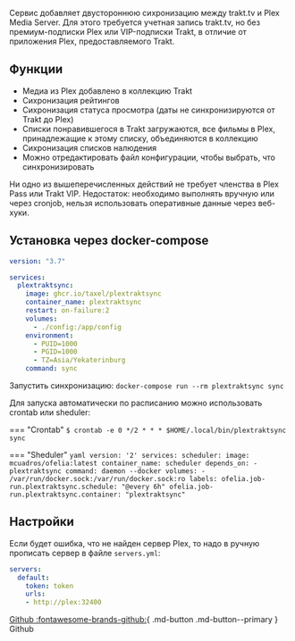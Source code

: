 Сервис добавляет двустороннюю сихронизацию между trakt.tv и Plex Media Server. Для этого требуется учетная запись trakt.tv, но без премиум-подписки Plex или VIP-подписки Trakt, в отличие от приложения Plex, предоставляемого Trakt.

## Функции
- Медиа из Plex добавлено в коллекцию Trakt
- Сихронизация рейтингов
- Сихронизация статуса просмотра (даты не синхронизируются от Trakt до Plex)
- Списки понравившегося в Trakt загружаются, все фильмы в Plex, принадлежащие к этому списку, объединяются в коллекцию
- Сихронизация списков налюдения
- Можно отредактировать файл конфигурации, чтобы выбрать, что синхронизировать

Ни одно из вышеперечисленных действий не требует членства в Plex Pass или Trakt VIP. Недостаток: необходимо выполнять вручную или через cronjob, нельзя использовать оперативные данные через веб-хуки.

## Установка через docker-compose

```yaml
version: "3.7"

services:
  plextraktsync:
    image: ghcr.io/taxel/plextraktsync
    container_name: plextraktsync
    restart: on-failure:2
    volumes:
      - ./config:/app/config
    environment:
      - PUID=1000
      - PGID=1000
      - TZ=Asia/Yekaterinburg
    command: sync
```

Запустить синхронизацию: `docker-compose run --rm plextraktsync sync`

Для запуска автоматически по расписанию можно использовать crontab или sheduler:

=== "Crontab"
    ```
    $ crontab -e
    0 */2 * * * $HOME/.local/bin/plextraktsync sync
    ```
    
=== "Sheduler"
    ```yaml
    version: '2'
    services:
      scheduler:
        image: mcuadros/ofelia:latest
        container_name: scheduler
        depends_on:
          - plextraktsync
        command: daemon --docker
        volumes:
          - /var/run/docker.sock:/var/run/docker.sock:ro
        labels:
          ofelia.job-run.plextraktsync.schedule: "@every 6h"
          ofelia.job-run.plextraktsync.container: "plextraktsync"
    ```

## Настройки

Если будет ошибка, что не найден сервер Plex, то надо в ручную прописать сервер в файле `servers.yml`:

```yaml
servers:
  default:
    token: token
    urls:
    - http://plex:32400
```

[Github :fontawesome-brands-github:](https://github.com/Taxel/PlexTraktSync){ .md-button .md-button--primary }
Github